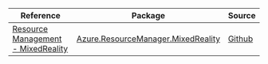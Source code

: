 | Reference | Package | Source |
|---|---|---|
|[Resource Management - MixedReality](resourcemanager.mixedreality-readme.md)|[Azure.ResourceManager.MixedReality](https://www.nuget.org/packages/Azure.ResourceManager.MixedReality)|[Github](https://github.com/Azure/azure-sdk-for-net/blob/main/sdk/mixedreality/Azure.ResourceManager.MixedReality)|

